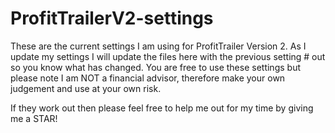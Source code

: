 # ProfitTrailerV2-settings
These are the current settings I am using for ProfitTrailer Version 2. As I update my settings I will update the files here with the previous setting # out so you know what has changed. You are free to use these settings but please note I am NOT a financial advisor, therefore make your own judgement and use at your own risk.

If they work out then please feel free to help me out for my time by giving me a STAR!
